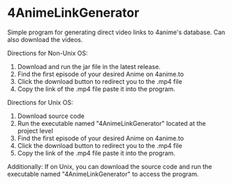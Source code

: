 # 4AnimeLinkGenerator
Simple program for generating direct video links to 4anime's database. Can also download the videos.

Directions for Non-Unix OS:
1. Download and run the jar file in the latest release.
2. Find the first episode of your desired Anime on 4anime.to
3. Click the download button to redirect you to the .mp4 file 
4. Copy the link of the .mp4 file paste it into the program.

Directions for Unix OS:
1. Download source code
2. Run the executable named "4AnimeLinkGenerator" located at the project level
3. Find the first episode of your desired Anime on 4anime.to
4. Click the download button to redirect you to the .mp4 file 
5. Copy the link of the .mp4 file paste it into the program.

Additionally:
If on Unix, you can download the source code and run the executable named "4AnimeLinkGenerator" to access the program.

